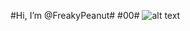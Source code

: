 #Hi, I’m @FreakyPeanut#
#00#
![alt text](https://www.google.com/url?sa=i&url=https%3A%2F%2Fwww.marca.com%2Fen%2Flifestyle%2F2021%2F08%2F19%2F611e62c0ca4741e8378b459e.html&psig=AOvVaw3ZkG6VCOSRiUxFzMZ-hf9f&ust=1646128501953000&source=images&cd=vfe&ved=0CAsQjRxqFwoTCNCIsdiQovYCFQAAAAAdAAAAABAD)


